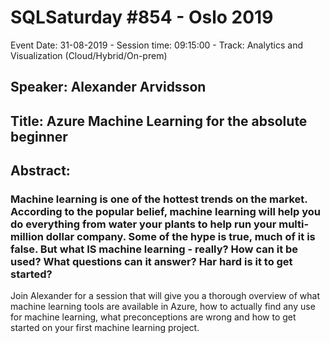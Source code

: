 # SQLSaturday #854 - Oslo 2019
Event Date: 31-08-2019 - Session time: 09:15:00 - Track: Analytics and Visualization (Cloud/Hybrid/On-prem)
## Speaker: Alexander Arvidsson
## Title: Azure Machine Learning for the absolute beginner
## Abstract:
### Machine learning is one of the hottest trends on the market. According to the popular belief, machine learning will help you do everything from water your plants to help run your multi-million dollar company. Some of the hype is true, much of it is false.  But what IS machine learning - really? How can it be used? What questions can it answer? Har hard is it to get started?
Join Alexander for a session that will give you a thorough overview of what machine learning tools are available in Azure, how to actually find any use for machine learning, what preconceptions are wrong and how to get started on your first machine learning project.
